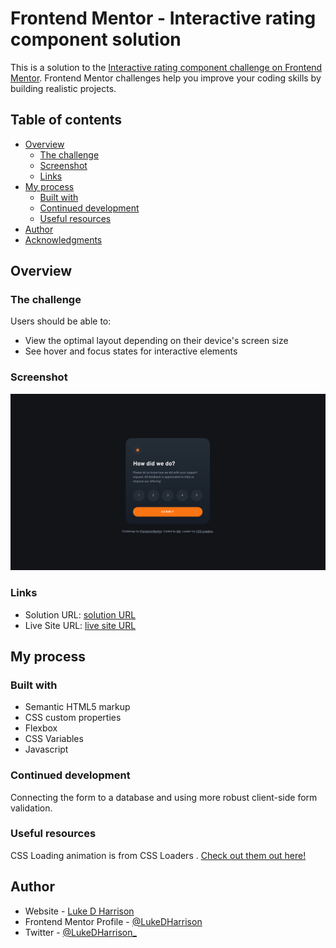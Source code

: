 # Frontend Mentor - Interactive rating component solution

This is a solution to the [Interactive rating component challenge on Frontend Mentor](https://www.frontendmentor.io/challenges/interactive-rating-component-koxpeBUmI). Frontend Mentor challenges help you improve your coding skills by building realistic projects.

## Table of contents

- [Overview](#overview)
  - [The challenge](#the-challenge)
  - [Screenshot](#screenshot)
  - [Links](#links)
- [My process](#my-process)
  - [Built with](#built-with)
  - [Continued development](#continued-development)
  - [Useful resources](#useful-resources)
- [Author](#author)
- [Acknowledgments](#acknowledgments)

## Overview

### The challenge

Users should be able to:

- View the optimal layout depending on their device's screen size
- See hover and focus states for interactive elements

### Screenshot

![](./images/interactive-rating-component-screenshot.jpg)

### Links

- Solution URL: [solution URL](https://github.com/LukeDHarrison/interactive-rating-card-solution)
- Live Site URL: [live site URL](https://interactive-rating-card-solution.netlify.app/)

## My process

### Built with

- Semantic HTML5 markup
- CSS custom properties
- Flexbox
- CSS Variables
- Javascript

### Continued development

Connecting the form to a database and using more robust client-side form validation.

### Useful resources

CSS Loading animation is from CSS Loaders
. [Check out them out here!](https://cssloaders.github.io/)

## Author

- Website - [Luke D Harrison](https://www.ldh.dev)
- Frontend Mentor Profile - [@LukeDHarrison](https://www.frontendmentor.io/profile/LukeDHarrison)
- Twitter - [@LukeDHarrison\_](https://twitter.com/LukeDHarrison_)
